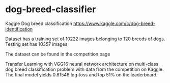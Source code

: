 # dog-breed-classifier


Kaggle Dog breed classification
https://www.kaggle.com/c/dog-breed-identification

Dataset has a training set of 10222 images belonging to 120 breeds of dogs.
Testing set has 10357 images

The dataset can be found in the competition page

Transfer Learning with VGG16 neural network architecture on multi-class dog breed classification problem with data from the competition on Kaggle. The final model yields 0.81548 log-loss and top 51% on the leaderboard.

